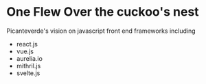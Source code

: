 # One Flew Over the cuckoo's nest

Picanteverde's vision on javascript front end frameworks including

- react.js
- vue.js
- aurelia.io
- mithril.js
- svelte.js
